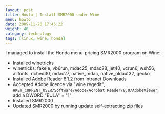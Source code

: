 ```yaml
---
layout: post
title: Howto | Install SMR2000 under Wine
menu: howto
date: 2009-11-20 17:45:22
weight: 40
category: technology
tags: [linux, wine, honda]
---
```


I managed to install the Honda menu-pricing SMR2000 program on Wine:

   * Installed winetricks
   * winetricks: fakeie, vb6run, mdac25, mdac28, jet40, vcrun6, wsh56, allfonts, riched30, mdac27, native_mdac, native_oldaut32, gecko
   * Installed Adobe Reader 8.1.2 from Intranet Downloads
   * Accepted Adobe licence via "wine regedit", `HKEY_CURRENT_USER/Software/Adobe/Acrobat Reader/8.0/AdobeViewer`, add a DWORD "EULA" = "1"
   * Installed SMR2000
   * Updated SMR2000 by running update self-extracting zip files
